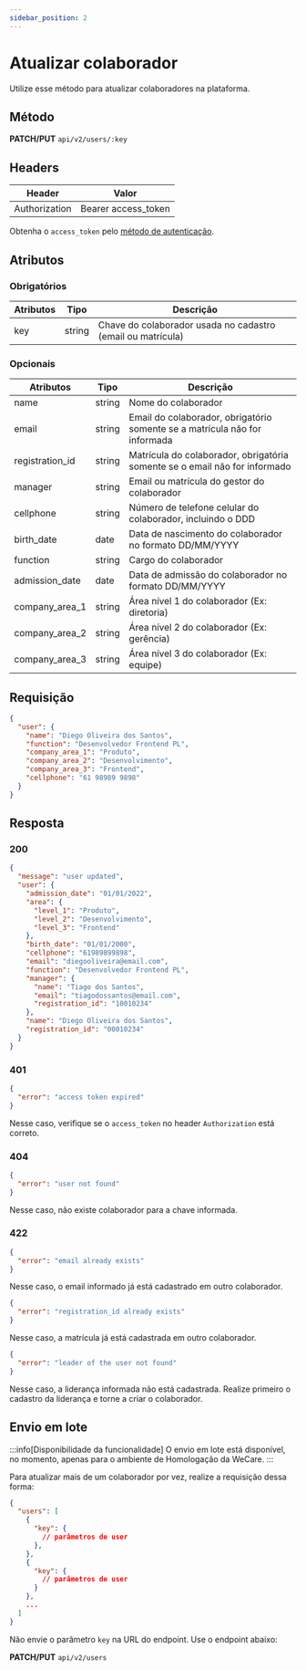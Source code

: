 ```yaml
---
sidebar_position: 2
---
```


# Atualizar colaborador

Utilize esse método para atualizar colaboradores na plataforma.

## Método

**PATCH/PUT**
`api/v2/users/:key`

## Headers

| Header        | Valor               |
| ------------- | ------------------- |
| Authorization | Bearer access_token |

Obtenha o `access_token` pelo [método de autenticação](/api/autenticacao).

## Atributos

### Obrigatórios

| Atributos | Tipo   | Descrição                                                   |
| --------- | ------ | ----------------------------------------------------------- |
| key       | string | Chave do colaborador usada no cadastro (email ou matrícula) |

### Opcionais

| Atributos      | Tipo   | Descrição                                                                  |
| -------------- | ------ | -------------------------------------------------------------------------- |
| name           | string | Nome do colaborador                                                        |
| email          | string | Email do colaborador, obrigatório somente se a matrícula não for informada |
| registration_id| string | Matrícula do colaborador, obrigatória somente se o email não for informado |
| manager        | string | Email ou matrícula do gestor do colaborador                                |
| cellphone      | string | Número de telefone celular do colaborador, incluindo o DDD                 |
| birth_date     | date   | Data de nascimento do colaborador no formato DD/MM/YYYY                    |
| function       | string | Cargo do colaborador                                                       |
| admission_date | date   | Data de admissão do colaborador no formato DD/MM/YYYY                      |
| company_area_1 | string | Área nível 1 do colaborador (Ex: diretoria)                                |
| company_area_2 | string | Área nível 2 do colaborador (Ex: gerência)                                 |
| company_area_3 | string | Área nível 3 do colaborador (Ex: equipe)                                   |

## Requisição

```json
{
  "user": {
    "name": "Diego Oliveira dos Santos",
    "function": "Desenvolvedor Frontend PL",
    "company_area_1": "Produto",
    "company_area_2": "Desenvolvimento",
    "company_area_3": "Frontend",
    "cellphone": "61 98989 9898"
  }
}
```

## Resposta

### 200

```json
{
  "message": "user updated",
  "user": {
    "admission_date": "01/01/2022",
    "area": {
      "level_1": "Produto",
      "level_2": "Desenvolvimento",
      "level_3": "Frontend"
    },
    "birth_date": "01/01/2000",
    "cellphone": "61989899898",
    "email": "diegooliveira@email.com",
    "function": "Desenvolvedor Frontend PL",
    "manager": {
      "name": "Tiago dos Santos",
      "email": "tiagodossantos@email.com",
      "registration_id": "10010234"
    },
    "name": "Diego Oliveira dos Santos",
    "registration_id": "00010234"
  }
}
```

### 401

```json
{
  "error": "access token expired"
}
```

Nesse caso, verifique se o `access_token` no header `Authorization` está correto.

### 404

```json
{
  "error": "user not found"
}
```

Nesse caso, não existe colaborador para a chave informada.

### 422

```json
{
  "error": "email already exists"
}
```

Nesse caso, o email informado já está cadastrado em outro colaborador.

```json
{
  "error": "registration_id already exists"
}
```

Nesse caso, a matrícula já está cadastrada em outro colaborador.

```json
{
  "error": "leader of the user not found"
}
```

Nesse caso, a liderança informada não está cadastrada. Realize primeiro o cadastro da liderança e torne a criar o colaborador.

## Envio em lote

:::info[Disponibilidade da funcionalidade]
O envio em lote está disponível, no momento, apenas para o ambiente de Homologação da WeCare.
:::

Para atualizar mais de um colaborador por vez, realize a requisição dessa forma:

```json
{
  "users": [
    {
      "key": {
        // parâmetros de user
      },
    },
    {
      "key": {
        // parâmetros de user
      }
    },
    ...
  ]
}
```

Não envie o parâmetro `key` na URL do endpoint. Use o endpoint abaixo:

**PATCH/PUT**
`api/v2/users`
